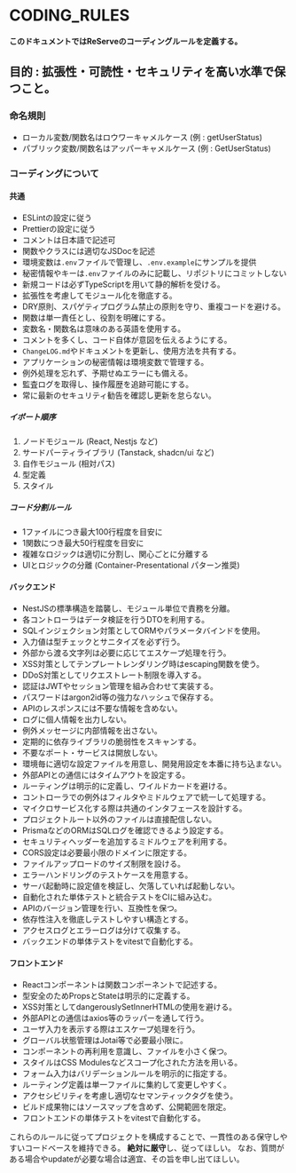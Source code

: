 # CODING_RULES

**このドキュメントではReServeのコーディングルールを定義する。**

## 目的 : 拡張性・可読性・セキュリティを高い水準で保つこと。

### 命名規則
- ローカル変数/関数名はロウワーキャメルケース (例 : getUserStatus)
- パブリック変数/関数名はアッパーキャメルケース (例 : GetUserStatus)

### コーディングについて
#### 共通
- ESLintの設定に従う
- Prettierの設定に従う
- コメントは日本語で記述可
- 関数やクラスには適切なJSDocを記述
- 環境変数は`.env`ファイルで管理し、`.env.example`にサンプルを提供
- 秘密情報やキーは`.env`ファイルのみに記載し、リポジトリにコミットしない
- 新規コードは必ずTypeScriptを用いて静的解析を受ける。
- 拡張性を考慮してモジュール化を徹底する。
- DRY原則、スパゲティプログラム禁止の原則を守り、重複コードを避ける。
- 関数は単一責任とし、役割を明確にする。
- 変数名・関数名は意味のある英語を使用する。
- コメントを多くし、コード自体が意図を伝えるようにする。
- `ChangeLOG.md`やドキュメントを更新し、使用方法を共有する。
- アプリケーションの秘密情報は環境変数で管理する。
- 例外処理を忘れず、予期せぬエラーにも備える。
- 監査ログを取得し、操作履歴を追跡可能にする。
- 常に最新のセキュリティ勧告を確認し更新を怠らない。

##### イポート順序
1. ノードモジュール (React, Nestjs など)
2. サードパーティライブラリ (Tanstack, shadcn/ui など)
3. 自作モジュール (相対パス)
4. 型定義
5. スタイル

##### コード分割ルール
- 1ファイルにつき最大100行程度を目安に
- 1関数につき最大50行程度を目安に
- 複雑なロジックは適切に分割し、関心ごとに分離する
- UIとロジックの分離 (Container-Presentational パターン推奨)

#### バックエンド
- NestJSの標準構造を踏襲し、モジュール単位で責務を分離。
- 各コントローラはデータ検証を行うDTOを利用する。
- SQLインジェクション対策としてORMやパラメータバインドを使用。
- 入力値は型チェックとサニタイズを必ず行う。
- 外部から渡る文字列は必要に応じてエスケープ処理を行う。
- XSS対策としてテンプレートレンダリング時はescaping関数を使う。
- DDoS対策としてリクエストレート制限を導入する。
- 認証はJWTやセッション管理を組み合わせて実装する。
- パスワードはargon2id等の強力なハッシュで保存する。
- APIのレスポンスには不要な情報を含めない。
- ログに個人情報を出力しない。
- 例外メッセージに内部情報を出さない。
- 定期的に依存ライブラリの脆弱性をスキャンする。
- 不要なポート・サービスは開放しない。
- 環境毎に適切な設定ファイルを用意し、開発用設定を本番に持ち込まない。
- 外部APIとの通信にはタイムアウトを設定する。
- ルーティングは明示的に定義し、ワイルドカードを避ける。
- コントローラでの例外はフィルタやミドルウェアで統一して処理する。
- マイクロサービス化する際は共通のインタフェースを設計する。
- プロジェクトルート以外のファイルは直接配信しない。
- PrismaなどのORMはSQLログを確認できるよう設定する。
- セキュリティヘッダーを追加するミドルウェアを利用する。
- CORS設定は必要最小限のドメインに限定する。
- ファイルアップロードのサイズ制限を設ける。
- エラーハンドリングのテストケースを用意する。
- サーバ起動時に設定値を検証し、欠落していれば起動しない。
- 自動化された単体テストと統合テストをCIに組み込む。
- APIのバージョン管理を行い、互換性を保つ。
- 依存性注入を徹底しテストしやすい構造とする。
- アクセスログとエラーログは分けて収集する。
- バックエンドの単体テストをvitestで自動化する。

#### フロントエンド
- Reactコンポーネントは関数コンポーネントで記述する。
- 型安全のためPropsとStateは明示的に定義する。
- XSS対策としてdangerouslySetInnerHTMLの使用を避ける。
- 外部APIとの通信はaxios等のラッパーを通して行う。
- ユーザ入力を表示する際はエスケープ処理を行う。
- グローバル状態管理はJotai等で必要最小限に。
- コンポーネントの再利用を意識し、ファイルを小さく保つ。
- スタイルはCSS Modulesなどスコープ化された方法を用いる。
- フォーム入力はバリデーションルールを明示的に指定する。
- ルーティング定義は単一ファイルに集約して変更しやすく。
- アクセシビリティを考慮し適切なセマンティックタグを使う。
- ビルド成果物にはソースマップを含めず、公開範囲を限定。
- フロントエンドの単体テストをvitestで自動化する。

これらのルールに従ってプロジェクトを構成することで、一貫性のある保守しやすいコードベースを維持できる。
**絶対に厳守**し、従ってほしい。
なお、質問がある場合やupdateが必要な場合は適宜、その旨を申し出てほしい。
